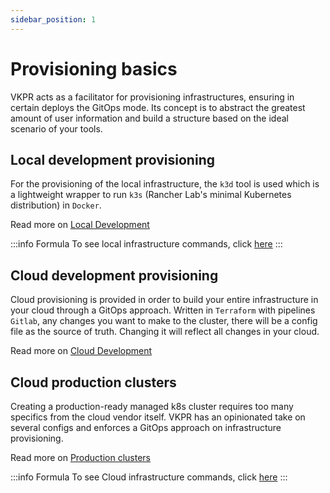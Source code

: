 ```yaml
---
sidebar_position: 1
---
```


# Provisioning basics

VKPR acts as a facilitator for provisioning infrastructures, ensuring in certain deploys the GitOps mode.
Its concept is to abstract the greatest amount of user information and build a structure based on the ideal scenario of your tools.

## Local development provisioning

For the provisioning of the local infrastructure, the `k3d` tool is used which is a lightweight wrapper to run `k3s` (Rancher Lab's minimal Kubernetes distribution) in `Docker`.

Read more on [Local Development](./cloud-dev)

:::info Formula
  To see local infrastructure commands, click [here](/docs/commands/infra/vkpr_infra_start)
:::

## Cloud development provisioning

Cloud provisioning is provided in order to build your entire infrastructure in your cloud through a GitOps approach. Written in `Terraform` with pipelines` Gitlab`, any changes you want to make to the cluster, there will be a config file as the source of truth. Changing it will reflect all changes in your cloud.

Read more on [Cloud Development](./cloud-dev)

## Cloud production clusters

Creating a production-ready managed k8s cluster requires too many specifics from the cloud vendor itself.
VKPR has an opinionated take on several configs and enforces a GitOps approach on infrastructure provisioning.

Read more on [Production clusters](./production)

:::info Formula
  To see Cloud infrastructure commands, click [here](/docs/commands/aws/eks/vkpr_aws_eks_init)
:::